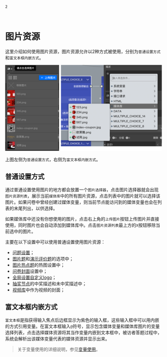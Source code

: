 ```index
2
```
```tag

```
```summary

```
# 图片资源

这里介绍如何使用图片资源，图片资源允许以2种方式被使用，分别为`普通设置方式`和`富文本框内嵌方式`。

<img src='../../assets/snapshots/layout/media/image.png'>

上图左侧为`普通设置方式`，右侧为`富文本框内嵌方式`。

## 普通设置方式

通过普通设置使用图片的地方都会放置一个`图片选择器`，点击图片选择器就会出现`图片资源列表`，展示当前`媒体库`中的所有图片资源，点击列表中的图片就可以选择该图片。如果问卷中曾经创建过媒体变量，则当前节点能访问到的媒体变量也会在列表的末尾列出，以供选择。

如果媒体库中还没有你想使用的图片，点击右上角的`上传图片`按钮上传图片并直接使用，同时图片也会自动添加到媒体库中。点击`图片资源列表`最上方的`X`按钮移除当前选中的图片。

主要在以下设置中可以使用普通设置使用图片资源：
+ [问题设置](../node-setting/question.md)；
+ [图片题](../nodes/picture.md)和[演示评价题](../nodes/slide-rate.md)的选项中；
+ [图片热点题](../nodes/hot-spot.md)的热图设置中；
+ [问卷封面](../nodes/start.md)设置中；
+ [全局设置自定义logo](../layout/global-setting.md)；
+ [抽奖节点](../nodes/lottery.md)的中奖描述和未中奖描述中；
+ [视频库](../layout/toolbar.md#媒体库)中作为视频的封面；

## 富文本框内嵌方式

`富文本框`是指获得输入焦点后边框显示为紫色的输入框，这些输入框中可以用内嵌的方式引用变量。在富文本框输入`@`符号，显示包含媒体变量和媒体库图片的变量选择列表，点击选择媒体资源将其当作变量内嵌到文本框中，被访者答题过程中，系统会解析出该媒体变量代表的媒体资源并显示出来。

> 关于变量使用的详细说明，参见[变量使用](../variable/usage.md)。
